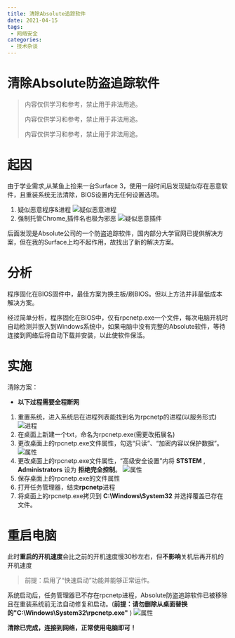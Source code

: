 ```yaml
---
title: 清除Absolute追踪软件
date: 2021-04-15
tags:
 - 网络安全
categories:
 - 技术杂谈
---
```


# 清除Absolute防盗追踪软件

> 内容仅供学习和参考，禁止用于非法用途。
>
> 内容仅供学习和参考，禁止用于非法用途。
>
> 内容仅供学习和参考，禁止用于非法用途。

# 起因
由于学业需求,从某鱼上捡来一台Surface 3，使用一段时间后发现疑似存在恶意软件，且重装系统无法清除，BIOS设置内无任何设置选项。

1. 疑似恶意程序&进程
![疑似恶意进程](./jszt00.assets/Taskmgr.jpg)
2. 强制托管Chrome,插件名也极为邪恶
![疑似恶意插件](./jszt00.assets/Chrome.jpg)

后面发现是Absolute公司的一个防盗追踪软件，国内部分大学官网已提供解决方案，但在我的Surface上均不起作用，故找出了新的解决方案。

# 分析
程序固化在BIOS固件中，最佳方案为换主板/刷BIOS。但以上方法并非最低成本解决方案。

经过简单分析，程序固化在BIOS中，仅有rpcnetp.exe一个文件，每次电脑开机时自动检测并嵌入到Windows系统中，如果电脑中没有完整的Absolute软件，等待连接到网络后将自动下载并安装，以此使软件保活。

# 实施
清除方案：
* **以下过程需要全程断网** 
1. 重置系统，进入系统后在进程列表能找到名为rpcnetp的进程(以服务形式)
![进程](./jszt00.assets/rpcnetp.jpg)
2. 在桌面上新建一个txt，命名为rpcnetp.exe(需更改拓展名)
3. 更改桌面上的rpcnetp.exe文件属性，勾选“只读”、“加密内容以保护数据”。
![属性](./jszt00.assets/Bl.png)
4. 更改桌面上的rpcnetp.exe文件属性，“高级安全设置”内将 **STSTEM** , **Administrators** 设为 **拒绝完全控制**。
![属性](./jszt00.assets/Secure.png)
5. 保存桌面上的rpcnetp.exe的文件属性
6. 打开任务管理器，结束**rpcnetp**进程
7. 将桌面上的rpcnetp.exe拷贝到 **C:\Windows\System32** 并选择覆盖已存在文件。

# 重启电脑
此时**重启的开机速度**会比之前的开机速度慢30秒左右，但**不影响**关机后再开机的开机速度

> 前提：启用了“快速启动”功能并能够正常运作。



系统启动后，任务管理器已不存在rpcnetp进程，Absolute防盗追踪软件已被移除且在重装系统前无法自动修复和启动。(**前提：请勿删除从桌面替换的"C:\Windows\System32\rpcnetp.exe"** )
![属性](./jszt00.assets/Taskmgr2.png)

**清除已完成，连接到网络，正常使用电脑即可！**